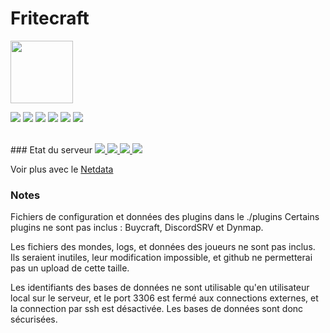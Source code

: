 # Fritecraft

<img src="https://www.fritecraft.fr/server-icon.png" style="width: 100px;"/>




![](https://img.shields.io/github/stars/fritecraft/editor.md.svg) ![](https://img.shields.io/github/forks/fritecraft/editor.md.svg) ![](https://img.shields.io/github/tag/fritecraft/editor.md.svg) ![](https://img.shields.io/github/release/fritecraft/editor.md.svg) ![](https://img.shields.io/github/issues/fritecraft/editor.md.svg) ![](https://img.shields.io/bower/v/editor.md.svg)


<br>
### Etat du serveur
  <a href="#">
     <img src="http://149.91.83.56:19999/api/v1/badge.svg?chart=system.cpu&alarm=10min_cpu_usage&refresh=auto&label=CPU"></img>  <img src="http://149.91.83.56:19999/api/v1/badge.svg?chart=system.ram&alarm=ram_in_use&refresh=auto&label=RAM"></img>  <img src="http://149.91.83.56:19999/api/v1/badge.svg?chart=disk_space._&alarm=disk_space_usage&refresh=auto&label=SSD"> <img src="http://149.91.83.56:19999/api/v1/badge.svg?chart=system.uptime&refresh=auto&label=Debian">
  </a>

Voir plus avec le [Netdata](http://149.91.83.56:19999/)


### Notes

Fichiers de configuration et données des plugins dans le ./plugins
Certains plugins ne sont pas inclus : Buycraft, DiscordSRV et Dynmap.

Les fichiers des mondes, logs, et données des joueurs ne sont pas inclus. Ils seraient inutiles, leur modification impossible, et github ne permetterai pas un upload de cette taille.

Les identifiants des bases de données ne sont utilisable qu'en utilisateur local sur le serveur, et le port 3306 est fermé aux connections externes, et la connection par ssh est désactivée. Les bases de données sont donc sécurisées.
